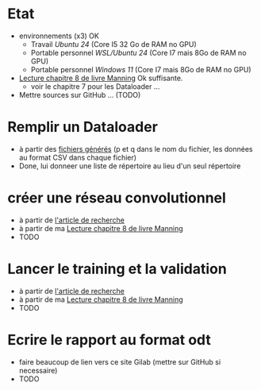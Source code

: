# Etat
* environnements (x3) OK
  * Travail *Ubuntu 24*  (Core I5 32 Go de RAM no GPU)
  * Portable personnel *WSL/Ubuntu 24* (Core I7 mais 8Go de RAM no GPU)
  * Portable personnel *Windows 11* (Core I7 mais 8Go de RAM no GPU)
* [Lecture chapitre 8 de livre Manning](../docs/GENERATION/PYTHON_LECTURE.md) Ok suffisante.
  * voir le chapitre 7 pour les Dataloader ... 
* Mettre sources sur GitHub ... (TODO)
# Remplir un Dataloader
* à partir des [fichiers  générés](../docs/GENERATION/R.md) (p et q dans le nom du fichier, les données au format CSV dans chaque fichier)
* Done, lui donneer une liste de répertoire au lieu d'un seul répertoire
# créer une réseau convolutionnel
* à partir de [l'article de recherche](../docs/1804.04299v2.pdf)
* à partir de ma [Lecture chapitre 8 de livre Manning](../docs/GENERATION/PYTHON_LECTURE.md)
* TODO
#  Lancer le training et la validation
* à partir de [l'article de recherche](../docs/1804.04299v2.pdf)
* à partir de ma [Lecture chapitre 8 de livre Manning](../docs/GENERATION/PYTHON_LECTURE.md)
* TODO
# Ecrire le rapport au format odt
* faire beaucoup de lien vers ce site Gilab (mettre sur GitHub si necessaire)
* TODO 